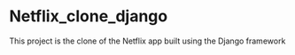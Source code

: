 # Netflix_clone_django
This project is the clone of the Netflix app built using the Django framework

